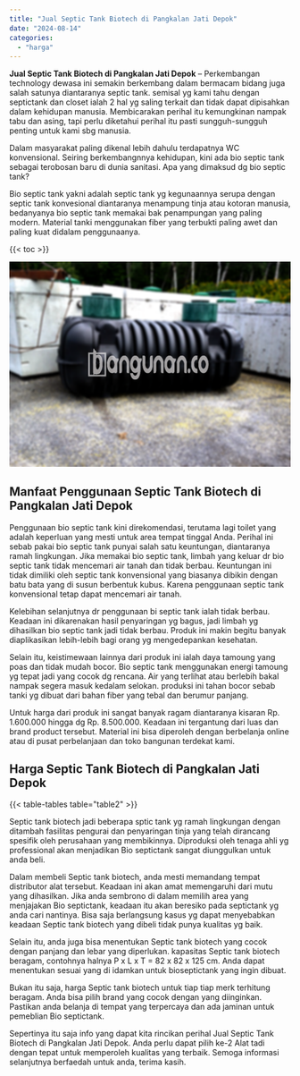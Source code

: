 ```yaml
---
title: "Jual Septic Tank Biotech di Pangkalan Jati Depok"
date: "2024-08-14"
categories: 
  - "harga"
---
```


**Jual Septic Tank Biotech di Pangkalan Jati Depok** – Perkembangan technology dewasa ini semakin berkembang dalam bermacam bidang juga salah satunya diantaranya septic tank. semisal yg kami tahu dengan septictank dan closet ialah 2 hal yg saling terkait dan tidak dapat dipisahkan dalam kehidupan manusia. Membicarakan perihal itu kemungkinan nampak tabu dan asing, tapi perlu diketahui perihal itu pasti sungguh-sungguh penting untuk kami sbg manusia.

Dalam masyarakat paling dikenal lebih dahulu terdapatnya WC konvensional. Seiring berkembangnnya kehidupan, kini ada bio septic tank sebagai terobosan baru di dunia sanitasi. Apa yang dimaksud dg bio septic tank?

Bio septic tank yakni adalah septic tank yg kegunaannya serupa dengan septic tank konvesional diantaranya menampung tinja atau kotoran manusia, bedanyanya bio septic tank memakai bak penampungan yang paling modern. Material tanki menggunakan fiber yang terbukti paling awet dan paling kuat didalam penggunaanya.

{{< toc >}}

![Jual Septic Tank Biotech di Pangkalan Jati Depok](/images/jual-bio-septictank-27.png)

## Manfaat Penggunaan Septic Tank Biotech di Pangkalan Jati Depok

Penggunaan bio septic tank kini direkomendasi, terutama lagi toilet yang adalah keperluan yang mesti untuk area tempat tinggal Anda. Perihal ini sebab pakai bio septic tank punyai salah satu keuntungan, diantaranya ramah lingkungan. Jika memakai bio septic tank, limbah yang keluar dr bio septic tank tidak mencemari air tanah dan tidak berbau. Keuntungan ini tidak dimiliki oleh septic tank konvensional yang biasanya dibikin dengan batu bata yang di susun berbentuk kubus. Karena penggunaan septic tank konvensional tetap dapat mencemari air tanah.

Kelebihan selanjutnya dr penggunaan bi septic tank ialah tidak berbau. Keadaan ini dikarenakan hasil penyaringan yg bagus, jadi limbah yg dihasilkan bio septic tank jadi tidak berbau. Produk ini makin begitu banyak diaplikasikan lebih-lebih bagi orang yg mengedepankan kesehatan.

Selain itu, keistimewaan lainnya dari produk ini ialah daya tamoung yang poas dan tidak mudah bocor. Bio septic tank menggunakan energi tamoung yg tepat jadi yang cocok dg rencana. Air yang terlihat atau berlebih bakal nampak segera masuk kedalam selokan. produksi ini tahan bocor sebab tanki yg dibuat dari bahan fiber yang tebal dan berumur panjang.

Untuk harga dari produk ini sangat banyak ragam diantaranya kisaran Rp. 1.600.000 hingga dg Rp. 8.500.000. Keadaan ini tergantung dari luas dan brand product tersebut. Material ini bisa diperoleh dengan berbelanja online atau di pusat perbelanjaan dan toko bangunan terdekat kami.

## Harga Septic Tank Biotech di Pangkalan Jati Depok

{{< table-tables table="table2" >}}

Septic tank biotech jadi beberapa sptic tank yg ramah lingkungan dengan ditambah fasilitas pengurai dan penyaringan tinja yang telah dirancang spesifik oleh perusahaan yang membikinnya. Diproduksi oleh tenaga ahli yg professional akan menjadikan Bio septictank sangat diunggulkan untuk anda beli.

Dalam membeli Septic tank biotech, anda mesti memandang tempat distributor alat tersebut. Keadaan ini akan amat memengaruhi dari mutu yang dihasilkan. Jika anda sembrono di dalam memilih area yang menjajakan Bio septictank, keadaan itu akan beresiko pada septictank yg anda cari nantinya. Bisa saja berlangsung kasus yg dapat menyebabkan keadaan Septic tank biotech yang dibeli tidak punya kualitas yg baik.

Selain itu, anda juga bisa menentukan Septic tank biotech yang cocok dengan panjang dan lebar yang diperlukan. kapasitas Septic tank biotech beragam, contohnya halnya P x L x T = 82 x 82 x 125 cm. Anda dapat menentukan sesuai yang di idamkan untuk bioseptictank yang ingin dibuat.

Bukan itu saja, harga Septic tank biotech untuk tiap tiap merk terhitung beragam. Anda bisa pilih brand yang cocok dengan yang diinginkan. Pastikan anda belanja di tempat yang terpercaya dan ada jaminan untuk pemeblian Bio septictank.

Sepertinya itu saja info yang dapat kita rincikan perihal Jual Septic Tank Biotech di Pangkalan Jati Depok. Anda perlu dapat pilih ke-2 Alat tadi dengan tepat untuk memperoleh kualitas yang terbaik. Semoga informasi selanjutnya berfaedah untuk anda, terima kasih.
